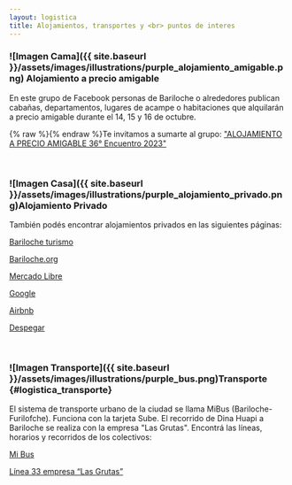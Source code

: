 ```yaml
---
layout: logistica
title: Alojamientos, transportes y <br> puntos de interes
---
```



### ![Imagen Cama]({{ site.baseurl }}/assets/images/illustrations/purple_alojamiento_amigable.png) Alojamiento a precio amigable 
En este grupo de Facebook personas de Bariloche o alrededores publican cabañas, departamentos, lugares de acampe o habitaciones que alquilarán a precio amigable durante el 14, 15 y 16 de octubre.

{% raw %}<i class="ti-facebook"></i>{% endraw %}Te invitamos a sumarte al grupo: ["ALOJAMIENTO A PRECIO AMIGABLE 36° Encuentro 2023"](https://www.facebook.com/groups/738805151339724/?ref=share&mibextid=KtfwRi)

<br>


### ![Imagen Casa]({{ site.baseurl }}/assets/images/illustrations/purple_alojamiento_privado.png)Alojamiento Privado 
También podés encontrar alojamientos privados en las siguientes páginas:

[Bariloche turismo](https://barilocheturismo.gob.ar/es/buscar-hotel)

[Bariloche.org](https://bariloche.org/directorio/categorias/alojamiento-en-bariloche)

[Mercado Libre](https://listado.mercadolibre.com.ar/alojamiento-en-bariloche)

[Google](https://www.google.com.ar/travel/search?qs=CAE4BA&utm_campaign=sharing&utm_medium=link&utm_source=htls&ts=CAEaOAoaEhgKCy9nLzEyMHF3YjZnOglCYXJpbG9jaGUSGhIUCgcI5w8QChgZEgcI5w8QChgaGAEyAhAAKgcKBToDQVJT&sa=X&ap=MAE&ved=0CAAQ5JsGahcKEwiYsPLwsdaBAxUAAAAAHQAAAAAQCw)

[Airbnb](https://www.airbnb.com.ar/s/Bariloche/homes?adults=2)

[Despegar](https://www.despegar.com.ar/hoteles/hl/901/i1/hoteles-en-san+carlos+de+bariloche)

<br>


### ![Imagen Transporte]({{ site.baseurl }}/assets/images/illustrations/purple_bus.png)Transporte {#logistica_transporte}
El sistema de transporte urbano de la ciudad se llama MiBus (Bariloche-Furilofche). Funciona con la tarjeta Sube. 
El recorrido de Dina Huapi a Bariloche se realiza con la empresa "Las Grutas". 
Encontrá las líneas, horarios y recorridos de los colectivos:

[Mi Bus](https://mibus.com.ar/bariloche/)

[Línea 33 empresa “Las Grutas”](https://www.municipiodinahuapi.gob.ar/?q=content/horario-l%C3%ADnea-33)


<br>

<!-- ### ![Imagen Corazon]({{ site.baseurl }}/assets/images/illustrations/purple_favorite.png) Puntos de interes en la ciudad {#logistica_mapa}
En el siguiente mapa podés encontrar la ubicación de las actividades del encuentro, patio de comidas, puntos de cuidado, baños químicos y otros puntos de interés.
 -->

